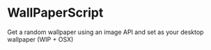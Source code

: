 # WallPaperScript
Get a random wallpaper using an image API and set as your desktop wallpaper (WIP + OSX)
